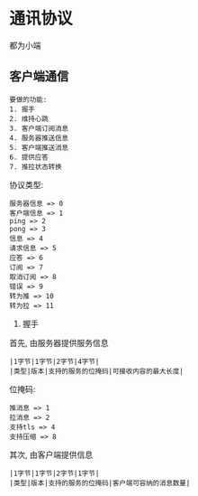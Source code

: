 # 通讯协议

都为小端

## 客户端通信

    要做的功能:
    1. 握手
    2. 维持心跳
    3. 客户端订阅消息
    4. 服务器推送信息
    5. 客户端推送消息
    6. 提供应答
    7. 推拉状态转换

协议类型:

    服务器信息 => 0
    客户端信息 => 1
    ping => 2
    pong => 3
    信息 => 4
    请求信息 => 5
    应答 => 6
    订阅 => 7
    取消订阅 => 8
    错误 => 9
    转为推 => 10
    转为拉 => 11

1. 握手

首先, 由服务器提供服务信息

    |1字节|1字节|2字节|4字节|
    |类型|版本|支持的服务的位掩码|可接收内容的最大长度|

位掩码:
    
    推消息 => 1
    拉消息 => 2
    支持tls => 4
    支持压缩 => 8


其次, 由客户端提供信息

    |1字节|1字节|2字节|1字节|
    |类型|版本|支持的服务的位掩码|客户端可容纳的消息数量|